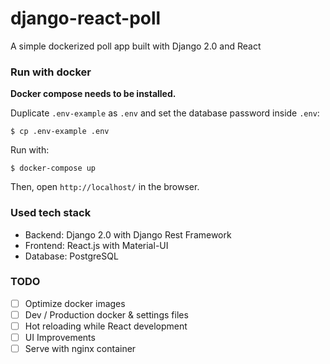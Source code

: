 # django-react-poll

A simple dockerized poll app built with Django 2.0 and React


### Run with docker

**Docker compose needs to be installed.**

Duplicate `.env-example` as `.env` and set the database password inside `.env`:

`$ cp .env-example .env`

Run with:

`$ docker-compose up`

Then, open `http://localhost/` in the browser.


### Used tech stack

- Backend: Django 2.0 with Django Rest Framework
- Frontend: React.js with Material-UI
- Database: PostgreSQL




### TODO

- [ ] Optimize docker images
- [ ] Dev / Production docker & settings files
- [ ] Hot reloading while React development
- [ ] UI Improvements
- [ ] Serve with nginx container

